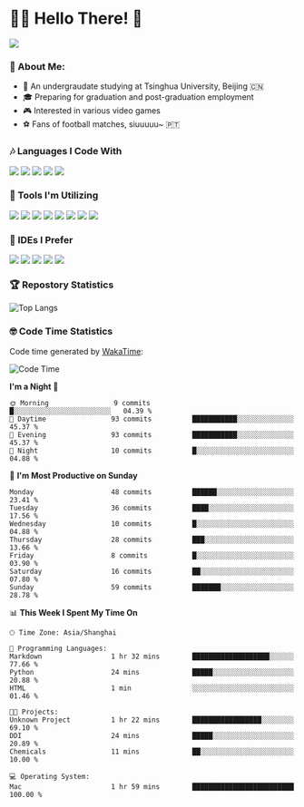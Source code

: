 # 😶‍🌫️ Hello There! 🤩
![](Walt.jpeg)
### 🫣 About Me:

- 🏫 An undergraudate studying at Tsinghua University, Beijing 🇨🇳
- 🎓 Preparing for graduation and post-graduation employment
- 🎮 Interested in various video games
- ⚽ Fans of football matches, siuuuuu~ 🇵🇹

### 🎶 Languages I Code With

![](https://img.shields.io/badge/Python-purple?logo=python) ![](https://img.shields.io/badge/C++-blue?logo=cplusplus) ![](https://img.shields.io/badge/Typescript-darkblue?logo=typescript) ![](https://img.shields.io/badge/Javascript-orange?logo=javascript) ![](https://img.shields.io/badge/Rust-yellow?logo=rust) 

### 👀 Tools I'm Utilizing

![](https://img.shields.io/badge/Pytorch-darkred?logo=pytorch) ![](https://img.shields.io/badge/Torch_Geometric-red?logo=pyg) ![](https://img.shields.io/badge/Jupyter-yellow?logo=jupyter) ![](https://img.shields.io/badge/OpenCV-blue?logo=opencv) ![](https://img.shields.io/badge/React-darkblue?logo=react) ![](https://img.shields.io/badge/mysql-3C5280?logo=Mysql) ![](https://img.shields.io/badge/OpenAI-green?logo=openai) ![](https://img.shields.io/badge/Node.JS-darkgreen?logo=nodedotjs) 

### 🤔 IDEs I Prefer

![](https://img.shields.io/badge/Visual_Studio-darkpink?logo=visualstudio) ![](https://img.shields.io/badge/VSCode-blue?logo=visualstudiocode) ![](https://img.shields.io/badge/Ps-darkblue?logo=adobephotoshop) ![](https://img.shields.io/badge/Pr-purple?logo=adobepremierepro) ![](https://img.shields.io/badge/Office-red?logo=microsoft)

### 🏆 Repostory Statistics

![Top Langs](https://github-readme-stats.vercel.app/api/top-langs/?username=EkkoXiao&layout=compact&hide=html)

### 🤓 Code Time Statistics

Code time generated by [WakaTime](https://wakatime.com/):

<!--START_SECTION:waka-->
![Code Time](http://img.shields.io/badge/Code%20Time-221%20hrs%2036%20mins-blue)

**I'm a Night 🦉** 

```text
🌞 Morning                9 commits           █░░░░░░░░░░░░░░░░░░░░░░░░   04.39 % 
🌆 Daytime                93 commits          ███████████░░░░░░░░░░░░░░   45.37 % 
🌃 Evening                93 commits          ███████████░░░░░░░░░░░░░░   45.37 % 
🌙 Night                  10 commits          █░░░░░░░░░░░░░░░░░░░░░░░░   04.88 % 
```
📅 **I'm Most Productive on Sunday** 

```text
Monday                   48 commits          ██████░░░░░░░░░░░░░░░░░░░   23.41 % 
Tuesday                  36 commits          ████░░░░░░░░░░░░░░░░░░░░░   17.56 % 
Wednesday                10 commits          █░░░░░░░░░░░░░░░░░░░░░░░░   04.88 % 
Thursday                 28 commits          ███░░░░░░░░░░░░░░░░░░░░░░   13.66 % 
Friday                   8 commits           █░░░░░░░░░░░░░░░░░░░░░░░░   03.90 % 
Saturday                 16 commits          ██░░░░░░░░░░░░░░░░░░░░░░░   07.80 % 
Sunday                   59 commits          ███████░░░░░░░░░░░░░░░░░░   28.78 % 
```


📊 **This Week I Spent My Time On** 

```text
🕑︎ Time Zone: Asia/Shanghai

💬 Programming Languages: 
Markdown                 1 hr 32 mins        ███████████████████░░░░░░   77.66 % 
Python                   24 mins             █████░░░░░░░░░░░░░░░░░░░░   20.88 % 
HTML                     1 min               ░░░░░░░░░░░░░░░░░░░░░░░░░   01.46 % 

🐱‍💻 Projects: 
Unknown Project          1 hr 22 mins        █████████████████░░░░░░░░   69.10 % 
DDI                      24 mins             █████░░░░░░░░░░░░░░░░░░░░   20.89 % 
Chemicals                11 mins             ██░░░░░░░░░░░░░░░░░░░░░░░   10.00 % 

💻 Operating System: 
Mac                      1 hr 59 mins        █████████████████████████   100.00 % 
```


<!--END_SECTION:waka-->
<!--
**EkkoXiao/EkkoXiao** is a ✨ _special_ ✨ repository because its `README.md` (this file) appears on your GitHub profile.

Here are some ideas to get you started:

- 🔭 I’m currently working on ...
- 🌱 I’m currently learning ...
- 👯 I’m looking to collaborate on ...
- 🤔 I’m looking for help with ...
- 💬 Ask me about ...
- 📫 How to reach me: ...
- 😄 Pronouns: ...
- ⚡ Fun fact: ...
-->
